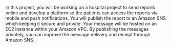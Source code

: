 In this project, you will be working on a hospital project to send reports online 
and develop a platform so the patients can access the reports via mobile and push 
notifications. You will publish the report to an Amazon SNS which keeping it secure and 
private. Your message will be hosted on an EC2 instance within your Amazon VPC. By 
publishing the messages privately, you can improve the message delivery and receipt 
through Amazon SNS.
